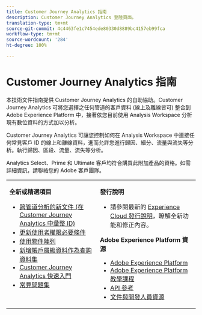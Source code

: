 ```yaml
---
title: Customer Journey Analytics 指南
description: Customer Journey Analytics 登陸頁面。
translation-type: tm+mt
source-git-commit: 4c4463fe1c7454ede80330d8889bc4157eb99fca
workflow-type: tm+mt
source-wordcount: '284'
ht-degree: 100%

---
```



# Customer Journey Analytics 指南

本技術文件指南提供 Customer Journey Analytics 的自助協助。Customer Journey Analytics 可將您選擇之任何管道的客戶資料 (線上及離線皆可) 整合到 Adobe Experience Platform 中，接著依您目前使用 Analysis Workspace 分析現有數位資料的方式加以分析。

Customer Journey Analytics 可讓您控制如何在 Analysis Workspace 中連接任何常見客戶 ID 的線上和離線資料，進而允許您進行歸因、細分、流量與流失等分析。執行歸因、區段、流量、流失等分析。

Analytics Select、Prime 和 Ultimate 客戶均符合購買此附加產品的資格。如需詳細資訊，請聯絡您的 Adobe 客戶團隊。

<table frame="none"> 
 <tbody> 
  <tr> 
   <td colname="col1" colsep="0" rowsep="0" valign="top"> <p class="head"> <b>全新或精選項目</b> </p> <p> 
     <ul>
      <li><a href="https://experienceleague.adobe.com/docs/analytics-platform/using/cja-connections/cca/overview.html?lang=en#cja-connections"> 跨管道分析的新文件 (在 Customer Journey Analytics 中彙整 ID) </a> </li>
      <li><a href="https://experienceleague.adobe.com/docs/analytics-platform/using/cja-overview/cja-overview.html?lang=zh-Hant#admin-access-permissions"> 更新使用者權限必要條件 </a> </li>
      <li><a href="https://experienceleague.adobe.com/docs/analytics-platform/using/cja-usecases/object-arrays.html?lang=zh-Hant#cja-usecases"> 使用物件陣列 </a> </li>
      <li><a href="https://docs.adobe.com/content/help/zh-Hant/analytics-platform/using/cja-usecases/b2b.html"> 新增帳戶層級資料作為查詢資料集 </a> </li>
      <li><a href="https://docs.adobe.com/content/help/zh-Hant/analytics-platform/using/cja-overview/cja-getting-started.html"> Customer Journey Analytics 快速入門 </a> </li> 
      <li><a href="https://docs.adobe.com/content/help/zh-Hant/analytics-platform/using/cja-overview/cja-faq.html"> 常見問題集</a> </li> 
   <td colname="col2" valign="top"> <p class="head"><b>發行說明</b> </p> 
    <ul> 
     <li>請參閱最新的 <a href="https://docs.adobe.com/content/help/zh-Hant/release-notes/experience-cloud/current.html" format="https" scope="external">Experience Cloud 發行說明</a>，瞭解全新功能和修正內容。 </li> 
    </ul> <p class="head"> <b>Adobe Experience Platform 資源</b> </p> 
    <ul> 
     <li><a href="https://www.adobe.com/tw/experience-platform.html" format="http" scope="external"> Adobe Experience Platform</a> </li> 
     <li> <a href="https://www.adobe.io/apis/experienceplatform/home/tutorials.html" format="https" scope="external"> Adobe Experience Platform 教學課程</a> </li> 
     <li><a href="https://www.adobe.io/apis/experienceplatform/home/api-reference.html" format="https" scope="external"> API 參考</a> </li> 
     <li><a href="https://www.adobe.com/tw/experience-platform/documentation-and-developer-resources.html" format="https" scope="external"> 文件與開發人員資源</a> </li> 
    </ul> </td> 
  </tr> 
 </tbody> 
</table>